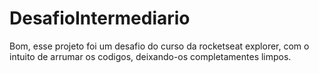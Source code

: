 # DesafioIntermediario
Bom, esse projeto foi um desafio do curso da rocketseat explorer, com o intuito de arrumar os codigos, deixando-os completamentes limpos.
